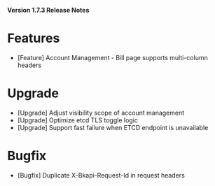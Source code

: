 **Version 1.7.3 Release Notes**


# Features

- [Feature] Account Management - Bill page supports multi-column headers

# Upgrade

- [Upgrade] Adjust visibility scope of account management
- [Upgrade] Optimize etcd TLS toggle logic
- [Upgrade] Support fast failure when ETCD endpoint is unavailable

# Bugfix

- [Bugfix] Duplicate X-Bkapi-Request-Id in request headers